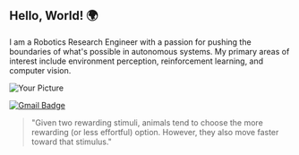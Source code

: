 ## Hello, World! 🌍

<p align='left'>
I am a Robotics Research Engineer with a passion for pushing the boundaries of what's possible in autonomous systems.
My primary areas of interest include environment perception, reinforcement learning, and computer vision.
</p>

![Your Picture](/home/humdalab/Ali-Falah-Humda/IMG_1788.jpg)

[![Gmail Badge](https://img.shields.io/badge/Gmail-313131?style=for-the-badge&logo=gmail&logoColor=red)](mailto:al.r.falah@gmail.com)

> "Given two rewarding stimuli, animals tend to choose the more rewarding (or less effortful) option. However, they also move faster toward that stimulus."

<!--
```python
def main():
    name = "[Your Name]"
    location = "[Your Location]"
    favorite_editor = "[Your Favorite Editor]"

    print(f"\nName: {name}")
    print(f"Living in: {location}")
    print(f"Favourite editor: {favorite_editor}\n")

if __name__ == "__main__":
    main()
